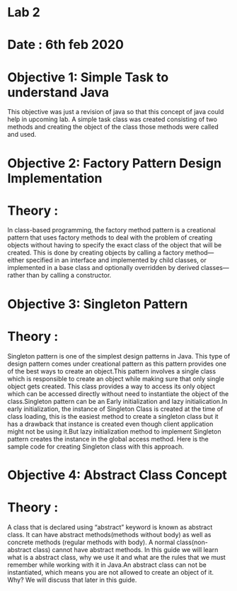 # **Lab 2**
# **Date : 6th feb 2020**
# **Objective 1: Simple Task to understand Java**

This objective was just a revision of java so that this concept of java could help in upcoming lab. A simple task class was created consisting of two methods and creating the object of the class those methods were called and used.

# **Objective 2: Factory Pattern Design Implementation**
# **Theory :**

In class-based programming, the factory method pattern is a creational pattern that uses factory methods to deal with the problem of creating objects without having to specify the exact class of the object that will be created. This is done by creating objects by calling a factory method—either specified in an interface and implemented by child classes, or implemented in a base class and optionally overridden by derived classes—rather than by calling a constructor.

# **Objective 3: Singleton Pattern**

# **Theory :**
Singleton pattern is one of the simplest design patterns in Java. This type of design pattern comes under creational pattern as this pattern provides one of the best ways to create an object.This pattern involves a single class which is responsible to create an object while making sure that only single object gets created. This class provides a way to access its only object which can be accessed directly without need to instantiate the object of the class.Singleton pattern can be an Early initialization and lazy initialication.In early initialization, the instance of Singleton Class is created at the time of class loading, this is the easiest method to create a singleton class but it has a drawback that instance is created even though client application might not be using it.But lazy initialization method to implement Singleton pattern creates the instance in the global access method. Here is the sample code for creating Singleton class with this approach.

# **Objective 4: Abstract Class Concept**
# **Theory :**

A class that is declared using “abstract” keyword is known as abstract class. It can have abstract methods(methods without body) as well as concrete methods (regular methods with body). A normal class(non-abstract class) cannot have abstract methods. In this guide we will learn what is a abstract class, why we use it and what are the rules that we must remember while working with it in Java.An abstract class can not be instantiated, which means you are not allowed to create an object of it. Why? We will discuss that later in this guide.
